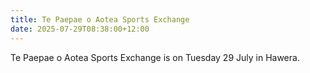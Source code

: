 ```yaml
---
title: Te Paepae o Aotea Sports Exchange
date: 2025-07-29T08:38:00+12:00
---
```

Te Paepae o Aotea Sports Exchange is on Tuesday 29 July in Hawera.
